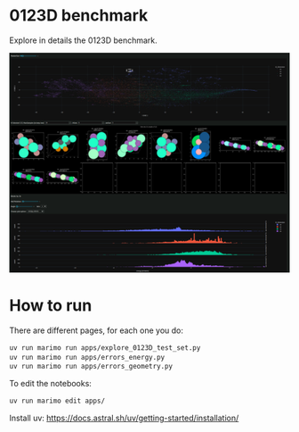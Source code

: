 # 0123D benchmark

Explore in details the 0123D benchmark.

<div align="center">
    <img src="img/example_app.png" alt="0123D-benchmark"  width=700>
</div>


# How to run

There are different pages, for each one you do:
```bash
uv run marimo run apps/explore_0123D_test_set.py
uv run marimo run apps/errors_energy.py
uv run marimo run apps/errors_geometry.py
```

To edit the notebooks:
```bash
uv run marimo edit apps/
```

Install uv: https://docs.astral.sh/uv/getting-started/installation/
